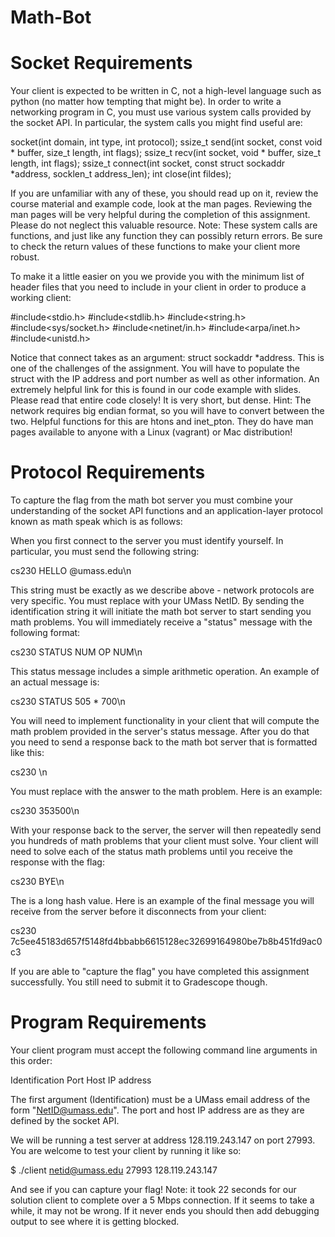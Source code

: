 # Math-Bot

# Socket Requirements
Your client is expected to be written in C, not a high-level language such as python (no matter how tempting that might be). In order to write a networking program in C, you must use various system calls provided by the socket API. In particular, the system calls you might find useful are:

socket(int domain, int type, int protocol);
ssize_t send(int socket, const void * buffer, size_t length, int flags);
ssize_t recv(int socket, void * buffer, size_t length, int flags);
ssize_t connect(int socket, const struct sockaddr *address, socklen_t address_len);
int close(int fildes);

If you are unfamiliar with any of these, you should read up on it, review the course material and example code, look at the man pages. Reviewing the man pages will be very helpful during the completion of this assignment. Please do not neglect this valuable resource. Note: These system calls are functions, and just like any function they can possibly return errors. Be sure to check the return values of these functions to make your client more robust.

To make it a little easier on you we provide you with the minimum list of header files that you need to include in your client in order to produce a working client:

#include<stdio.h>
#include<stdlib.h>
#include<string.h>
#include<sys/socket.h>
#include<netinet/in.h>
#include<arpa/inet.h>
#include<unistd.h>

Notice that connect takes as an argument: struct sockaddr *address. This is one of the challenges of the assignment. You will have to populate the struct with the IP address and port number as well as other information. An extremely helpful link for this is found in our code example with slides. Please read that entire code closely! It is very short, but dense. Hint: The network requires big endian format, so you will have to convert between the two. Helpful functions for this are htons and inet_pton. They do have man pages available to anyone with a Linux (vagrant) or Mac distribution!

# Protocol Requirements
To capture the flag from the math bot server you must combine your understanding of the socket API functions and an application-layer protocol known as math speak which is as follows:

When you first connect to the server you must identify yourself. In particular, you must send the following string:

cs230 HELLO <NETID>@umass.edu\n

This string must be exactly as we describe above - network protocols are very specific. You must replace <NETID> with your UMass NetID. By sending the identification string it will initiate the math bot server to start sending you math problems. You will immediately receive a "status" message with the following format:

cs230 STATUS NUM OP NUM\n

This status message includes a simple arithmetic operation. An example of an actual message is:

cs230 STATUS 505 * 700\n

You will need to implement functionality in your client that will compute the math problem provided in the server's status message. After you do that you need to send a response back to the math bot server that is formatted like this:

cs230 <ANSWER>\n

You must replace <ANSWER> with the answer to the math problem. Here is an example:

cs230 353500\n

With your response back to the server, the server will then repeatedly send you hundreds of math problems that your client must solve. Your client will need to solve each of the status math problems until you receive the response with the flag:

cs230 <FLAG> BYE\n

The <FLAG> is a long hash value. Here is an example of the final message you will receive from the server before it disconnects from your client:

cs230 7c5ee45183d657f5148fd4bbabb6615128ec32699164980be7b8b451fd9ac0c3 

If you are able to "capture the flag" you have completed this assignment successfully. You still need to submit it to Gradescope though.

# Program Requirements
Your client program must accept the following command line arguments in this order:

Identification
Port
Host IP address

The first argument (Identification) must be a UMass email address of the form "NetID@umass.edu". The port and host IP address are as they are defined by the socket API.

We will be running a test server at address 128.119.243.147 on port 27993. You are welcome to test your client by running it like so:

$ ./client netid@umass.edu 27993 128.119.243.147

And see if you can capture your flag! Note: it took 22 seconds for our solution client to complete over a 5 Mbps connection. If it seems to take a while, it may not be wrong. If it never ends you should then add debugging output to see where it is getting blocked.
